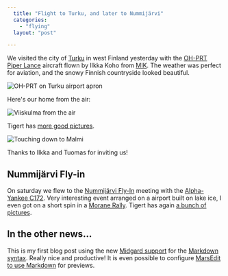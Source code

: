 ```yaml
---
  title: "Flight to Turku, and later to Nummijärvi"
  categories: 
    - "flying"
  layout: "post"

---
```

We visited the city of [Turku][1] in west Finland yesterday with the [OH-PRT][2] [Piper Lance][3] aircraft flown by Ilkka Koho from [MIK][4]. The weather was perfect for aviation, and the snowy Finnish countryside looked beautiful.

![OH-PRT on Turku airport apron][5]

Here's our home from the air:

![Viiskulma from the air][6]

Tigert has [more good pictures][7].

![Touching down to Malmi][8]

Thanks to Ilkka and Tuomas for inviting us!

## Nummijärvi Fly-in

On saturday we flew to the [Nummijärvi Fly-In][12] meeting with the [Alpha-Yankee C172][13]. Very interesting event arranged on a airport built on lake ice, I even got on a short spin in a [Morane Rally][14]. Tigert has again [a bunch of pictures][15].

## In the other news...

This is my first blog post using the new [Midgard support][9] for the [Markdown syntax][10]. Really nice and productive! It is even possible to configure [MarsEdit to use Markdown][11] for previews.

[1]: http://bergie.iki.fi/archive/locations/finland-turku-2005-03-10.html
[2]: http://www.nikkemedia.fi/esmo/aircrafts-of-members/OH-PRT/oh-prt.htm
[3]: http://www.dillonsaviation.com/aircraft/piperlance.htm
[4]: http://www.mik.fi/
[5]: http://bergie.iki.fi/midcom-serveattachmentguid-b91898e96e9f3f01468ea8e31c0f2998/oh-prt-eftu.jpg
[6]: http://bergie.iki.fi/midcom-serveattachmentguid-51a6365e17f698813e2648a7fe21652d/home_from_air.jpg
[7]: http://gallery.tigert.com/gallery/lance-eftu-200503
[8]: http://bergie.iki.fi/midcom-serveattachmentguid-97aa0b0f0ed2c3b008d7d85c8d489037/efhf_touchdown.jpg
[9]: http://bergie.iki.fi/blog/markdown-support-for-midgard/
[10]: http://daringfireball.net/projects/markdown/
[11]: http://ranchero.com/marsedit/changenotes/1.0b8.php
[12]: http://www.netikka.net/air.pilot/nummijarvi/
[13]: http://www.finnairflyingclub.com/flk/cay.htm
[14]: http://gallery.tigert.com/gallery/nummijarvi05/acd
[15]: http://gallery.tigert.com/gallery/nummijarvi05
